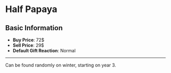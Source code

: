 # Half Papaya

## Basic Information

- **Buy Price**: 72$
- **Sell Price**: 29$
- **Default Gift Reaction**: Normal

---

Can be found randomly on winter, starting on year 3.

